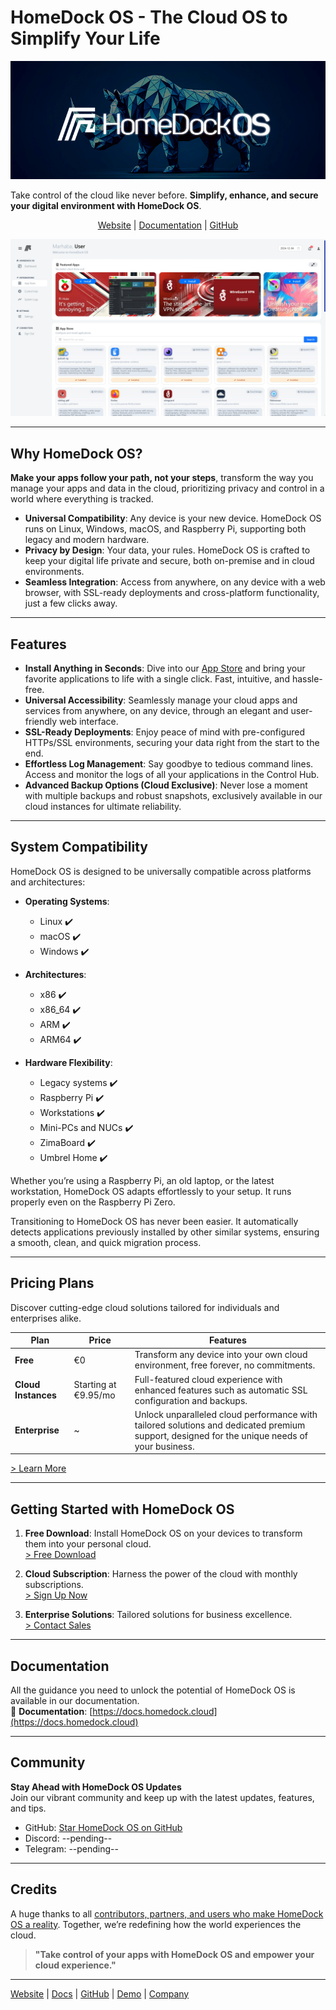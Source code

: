 # HomeDock OS - The Cloud OS to Simplify Your Life

![HomeDock OS Banner](https://raw.githubusercontent.com/BansheeTech/Logo/refs/heads/main/homedock-os/hdos-banner-rhino.png)

Take control of the cloud like never before. **Simplify, enhance, and secure your digital environment with HomeDock OS**.

<p align="center">
  <a href="https://www.homedock.cloud">Website</a> | 
  <a href="https://docs.homedock.cloud">Documentation</a> | 
  <a href="https://github.com/BansheeTech/HomeDockOS">GitHub</a>
</p>


<kbd>
  <img alt="HomeDock OS Snapshot" src="https://raw.githubusercontent.com/BansheeTech/Logo/refs/heads/main/homedock-os/hdos-screen-2.webp" style="max-width:100%;">
</kbd>

---

## Why HomeDock OS?

**Make your apps follow your path, not your steps**, transform the way you manage your apps and data in the cloud, prioritizing privacy and control in a world where everything is tracked.

- **Universal Compatibility**: Any device is your new device. HomeDock OS runs on Linux, Windows, macOS, and Raspberry Pi, supporting both legacy and modern hardware.
- **Privacy by Design**: Your data, your rules. HomeDock OS is crafted to keep your digital life private and secure, both on-premise and in cloud environments.
- **Seamless Integration**: Access from anywhere, on any device with a web browser, with SSL-ready deployments and cross-platform functionality, just a few clicks away.

---

## Features

- **Install Anything in Seconds**: Dive into our [App Store](https://www.homedock.cloud/apps/) and bring your favorite applications to life with a single click. Fast, intuitive, and hassle-free.
- **Universal Accessibility**: Seamlessly manage your cloud apps and services from anywhere, on any device, through an elegant and user-friendly web interface.
- **SSL-Ready Deployments**: Enjoy peace of mind with pre-configured HTTPs/SSL environments, securing your data right from the start to the end.
- **Effortless Log Management**: Say goodbye to tedious command lines. Access and monitor the logs of all your applications in the Control Hub.
- **Advanced Backup Options (Cloud Exclusive)**: Never lose a moment with multiple backups and robust snapshots, exclusively available in our cloud instances for ultimate reliability.

---

## System Compatibility

HomeDock OS is designed to be universally compatible across platforms and architectures:

- **Operating Systems**:

  - Linux ✔️
  - macOS ✔️
  - Windows ✔️

- **Architectures**:

  - x86 ✔️
  - x86_64 ✔️
  - ARM ✔️
  - ARM64 ✔️

- **Hardware Flexibility**:
  - Legacy systems ✔️
  - Raspberry Pi ✔️
  - Workstations ✔️
  - Mini-PCs and NUCs ✔️
  - ZimaBoard ✔️
  - Umbrel Home ✔️

Whether you’re using a Raspberry Pi, an old laptop, or the latest workstation, HomeDock OS adapts effortlessly to your setup. It runs properly even on the Raspberry Pi Zero.

Transitioning to HomeDock OS has never been easier. It automatically detects applications previously installed by other similar systems, ensuring a smooth, clean, and quick migration process.

---

## Pricing Plans

Discover cutting-edge cloud solutions tailored for individuals and enterprises alike.

| Plan                | Price                | Features                                                                                                                                     |
| ------------------- | -------------------- | -------------------------------------------------------------------------------------------------------------------------------------------- |
| **Free**            | €0                   | Transform any device into your own cloud environment, free forever, no commitments.                                                          |
| **Cloud Instances** | Starting at €9.95/mo | Full-featured cloud experience with enhanced features such as automatic SSL configuration and backups.                                       |
| **Enterprise**      | ~                    | Unlock unparalleled cloud performance with tailored solutions and dedicated premium support, designed for the unique needs of your business. |

[> Learn More](https://www.homedock.cloud/#get-homedock)

---

## Getting Started with HomeDock OS

1. **Free Download**: Install HomeDock OS on your devices to transform them into your personal cloud.  
   [> Free Download](https://get.homedock.cloud)

2. **Cloud Subscription**: Harness the power of the cloud with monthly subscriptions.  
   [> Sign Up Now](https://dashboard.homedock.cloud)

3. **Enterprise Solutions**: Tailored solutions for business excellence.  
   [> Contact Sales](https://www.homedock.cloud/contact)

---

## Documentation

All the guidance you need to unlock the potential of HomeDock OS is available in our documentation.  
📘 **Documentation**: [https://docs.homedock.cloud](https://docs.homedock.cloud)

---

## Community

**Stay Ahead with HomeDock OS Updates**  
Join our vibrant community and keep up with the latest updates, features, and tips.

- GitHub: [Star HomeDock OS on GitHub](https://github.com/BansheeTech/HomeDockOS)
- Discord: --pending--
- Telegram: --pending--

---

## Credits

A huge thanks to all [contributors, partners, and users who make HomeDock OS a reality](https://docs.homedock.cloud/others/special-thanks/). Together, we’re redefining how the world experiences the cloud.

> **"Take control of your apps with HomeDock OS and empower your cloud experience."**

---

[Website](https://www.homedock.cloud) | [Docs](https://docs.homedock.cloud) | [GitHub](https://github.com/BansheeTech/HomeDockOS) | [Demo](https://demo.node1.homedock.cloud) | [Company](https://www.banshee.pro)
